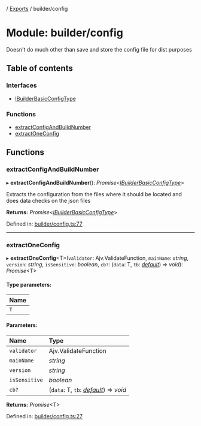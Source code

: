 [](../README.md) / [Exports](../modules.md) / builder/config

# Module: builder/config

Doesn't do much other than save and store the config file for
dist purposes

## Table of contents

### Interfaces

- [IBuilderBasicConfigType](../interfaces/builder_config.ibuilderbasicconfigtype.md)

### Functions

- [extractConfigAndBuildNumber](builder_config.md#extractconfigandbuildnumber)
- [extractOneConfig](builder_config.md#extractoneconfig)

## Functions

### extractConfigAndBuildNumber

▸ **extractConfigAndBuildNumber**(): *Promise*<[*IBuilderBasicConfigType*](../interfaces/builder_config.ibuilderbasicconfigtype.md)\>

Extracts the configuration from the files where it should be located
and does data checks on the json files

**Returns:** *Promise*<[*IBuilderBasicConfigType*](../interfaces/builder_config.ibuilderbasicconfigtype.md)\>

Defined in: [builder/config.ts:77](https://github.com/onzag/itemize/blob/0e9b128c/builder/config.ts#L77)

___

### extractOneConfig

▸ **extractOneConfig**<T\>(`validator`: Ajv.ValidateFunction, `mainName`: *string*, `version`: *string*, `isSensitive`: *boolean*, `cb?`: (`data`: T, `tb`: [*default*](../classes/builder_traceback.default.md)) => *void*): *Promise*<T\>

#### Type parameters:

Name |
:------ |
`T` |

#### Parameters:

Name | Type |
:------ | :------ |
`validator` | Ajv.ValidateFunction |
`mainName` | *string* |
`version` | *string* |
`isSensitive` | *boolean* |
`cb?` | (`data`: T, `tb`: [*default*](../classes/builder_traceback.default.md)) => *void* |

**Returns:** *Promise*<T\>

Defined in: [builder/config.ts:27](https://github.com/onzag/itemize/blob/0e9b128c/builder/config.ts#L27)
